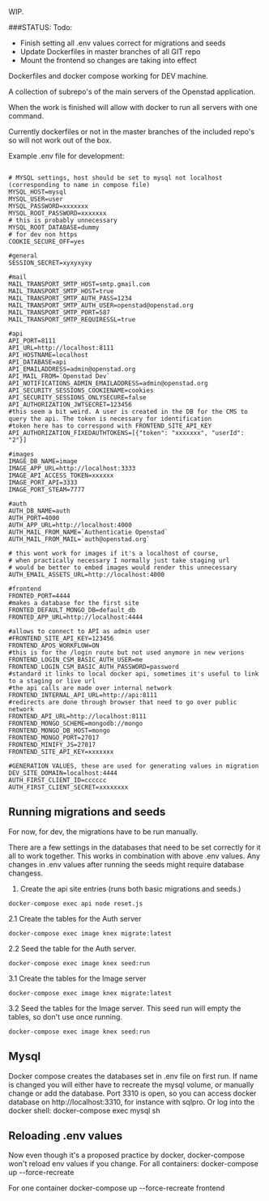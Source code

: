 WIP.

###STATUS:
Todo:
- Finish setting all .env values correct for migrations and seeds
- Update Dockerfiles in master branches of all GIT repo
- Mount the frontend so changes are taking into effect

Dockerfiles and docker compose working for DEV machine.

A collection of subrepo's of the main servers of the Openstad application.

When the work is finished will allow with docker to run all servers with one command.

Currently dockerfiles or not in the master branches of the included repo's so will not work out of the box.

Example .env file for development:

```

# MYSQL settings, host should be set to mysql not localhost (corresponding to name in compose file)
MYSQL_HOST=mysql
MYSQL_USER=user
MYSQL_PASSWORD=xxxxxxx
MYSQL_ROOT_PASSWORD=xxxxxxx
# this is probably unnecessary
MYSQL_ROOT_DATABASE=dummy
# for dev non https
COOKIE_SECURE_OFF=yes

#general
SESSION_SECRET=xyxyxyxy

#mail
MAIL_TRANSPORT_SMTP_HOST=smtp.gmail.com
MAIL_TRANSPORT_SMTP_HOST=true
MAIL_TRANSPORT_SMTP_AUTH_PASS=1234
MAIL_TRANSPORT_SMTP_AUTH_USER=openstad@openstad.org
MAIL_TRANSPORT_SMTP_PORT=587
MAIL_TRANSPORT_SMTP_REQUIRESSL=true

#api
API_PORT=8111
API_URL=http://localhost:8111
API_HOSTNAME=localhost
API_DATABASE=api
API_EMAILADDRESS=admin@openstad.org
API_MAIL_FROM=`Openstad Dev`
API_NOTIFICATIONS_ADMIN_EMAILADDRESS=admin@openstad.org
API_SECURITY_SESSIONS_COOKIENAME=cookies
API_SECURITY_SESSIONS_ONLYSECURE=false
API_AUTHORIZATION_JWTSECRET=123456
#this seem a bit weird. A user is created in the DB for the CMS to query the api. The token is necessary for identification
#token here has to correspond with FRONTEND_SITE_API_KEY
API_AUTHORIZATION_FIXEDAUTHTOKENS=[{"token": "xxxxxxx", "userId": "2"}]

#images
IMAGE_DB_NAME=image
IMAGE_APP_URL=http://localhost:3333
IMAGE_API_ACCESS_TOKEN=xxxxxx
IMAGE_PORT_API=3333
IMAGE_PORT_STEAM=7777

#auth
AUTH_DB_NAME=auth
AUTH_PORT=4000
AUTH_APP_URL=http://localhost:4000
AUTH_MAIL_FROM_NAME=`Authenticatie Openstad`
AUTH_MAIL_FROM_MAIL=`auth@openstad.org`

# this wont work for images if it's a localhost of course,
# when practically necessary I normally just take staging url
# would be better to embed images would render this unnecessary
AUTH_EMAIL_ASSETS_URL=http://localhost:4000

#frontend
FRONTED_PORT=4444
#makes a database for the first site
FRONTED_DEFAULT_MONGO_DB=default_db
FRONTED_APP_URL=http://localhost:4444

#allows to connect to API as admin user
#FRONTEND_SITE_API_KEY=123456
FRONTEND_APOS_WORKFLOW=ON
#this is for the /login route but not used anymore in new verions
FRONTEND_LOGIN_CSM_BASIC_AUTH_USER=me
FRONTEND_LOGIN_CSM_BASIC_AUTH_PASSWORD=password
#standard it links to local docker api, sometimes it's useful to link to a staging or live url
#the api calls are made over internal network
FRONTEND_INTERNAL_API_URL=http://api:8111
#redirects are done through browser that need to go over public network
FRONTEND_API_URL=http://localhost:8111
FRONTEND_MONGO_SCHEME=mongodb://mongo
FRONTEND_MONGO_DB_HOST=mongo
FRONTEND_MONGO_PORT=27017
FRONTEND_MINIFY_JS=27017
FRONTEND_SITE_API_KEY=xxxxxxx

#GENERATION VALUES, these are used for generating values in migration
DEV_SITE_DOMAIN=localhost:4444
AUTH_FIRST_CLIENT_ID=cccccc
AUTH_FIRST_CLIENT_SECRET=xxxxxxxx
```

## Running migrations and seeds
For now, for dev, the migrations have to be run manually.

There are a few settings in the databases that need to be set correctly for it all
to work together. This works in combination with above .env values.
Any changes in .env values after running the seeds might require database changess.

1. Create the api site entries (runs both basic migrations and seeds.)
```
docker-compose exec api node reset.js
```

2.1 Create the tables for the Auth server
```
docker-compose exec image knex migrate:latest
```

2.2 Seed the table for the Auth server.
```
docker-compose exec image knex seed:run
```

3.1 Create the tables for the Image server
```
docker-compose exec image knex migrate:latest
```

3.2 Seed the tables for the Image server. This seed run will empty the tables, so don't use once running.
```
docker-compose exec image knex seed:run
```

## Mysql
Docker compose creates the databases set in .env file on first run.
If name is changed you will either have to recreate the mysql volume, or manually change or add the database.
Port 3310 is open, so you can access docker database on http://localhost:3310, for instance with sqlpro.
Or log into the docker shell: docker-compose exec mysql sh

## Reloading .env values
Now even though it's a proposed practice by docker, docker-compose won't reload env values if you change.
For all containers:
docker-compose up --force-recreate

For one container
docker-compose up --force-recreate frontend
